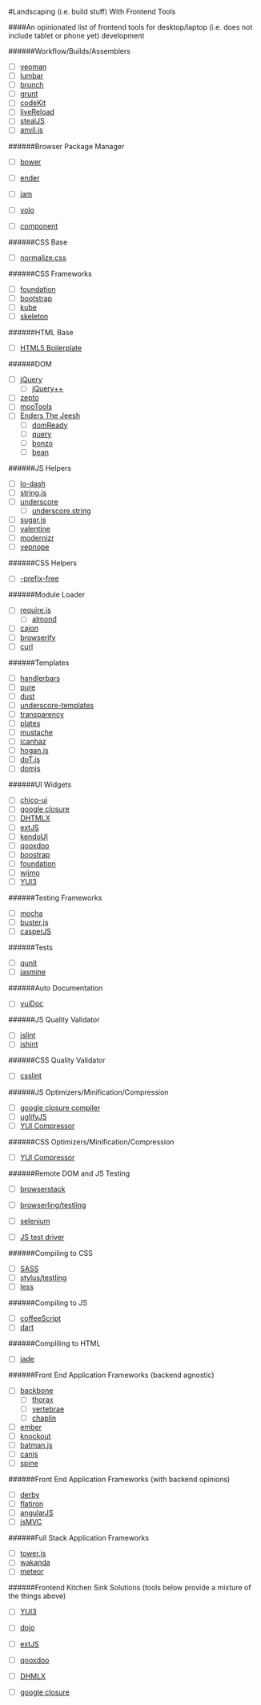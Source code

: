 #Landscaping (i.e. build stuff) With Frontend Tools

####An opinionated list of frontend tools for desktop/laptop (i.e. does not include tablet or phone yet) development

######Workflow/Builds/Assemblers

* [  ] [yeoman](http://)
* [  ] [lumbar](http://)
* [  ] [brunch](http://)
* [  ] [grunt](http://)
* [  ] [codeKit](http://)
* [  ] [liveReload](http://)
* [  ] [stealJS](http://)
* [  ] [anvil.js](http://)

######Browser Package Manager

* [  ] [bower](http://)
* [  ] [ender](http://)
* [  ] [jam](http://)
* [  ] [volo](http://)
* [  ] [component](http://)


######CSS Base

* [  ] [normalize.css](http://)

######CSS Frameworks

* [  ] [foundation](http://)
* [  ] [bootstrap](http://)
* [  ] [kube](http://)
* [  ] [skeleton](http://)

######HTML Base

* [  ] [HTML5 Boilerplate](http://)

######DOM

* [  ] [jQuery](http://)
	*  [  ] [jQuery++](http://)
* [  ] [zepto](http://)
* [  ] [mooTools](http://)
* [  ] [Enders The Jeesh](http://)
 	* [  ] [domReady](http://)
 	* [  ] [query](http://)
	* [  ] [bonzo](http://)
	* [  ] [bean](http://)

######JS Helpers

* [  ] [lo-dash](http://)
* [  ] [string.js](http://)
* [  ] [underscore](http://)
	* [  ] [underscore.string](http://)
* [  ] [sugar.js](http://)
* [  ] [valentine](http://)
* [  ] [modernizr](http://)
* [  ] [yepnope](http://)

######CSS Helpers

* [  ] [-prefix-free](http://)

######Module Loader

* [  ] [require.js](http://)
	* [  ] [almond](http://)
* [  ] [cajon](http://)
* [  ] [browserify](http://)
* [  ] [curl](http://)

######Templates

* [  ] [handlerbars](http://)
* [  ] [pure](http://)
* [  ] [dust](http://)
* [  ] [underscore-templates](http://)
* [  ] [transparency](http://)
* [  ] [plates](http://)
* [  ] [mustache](http://)
* [  ] [icanhaz](http://)
* [  ] [hogan.js](http://)
* [  ] [doT.js](http://)
* [  ] [domjs](http://)

######UI Widgets

* [  ] [chico-ui](http://)
* [  ] [google closure](http://)
* [  ] [DHTMLX](http://)
* [  ] [extJS](http://)
* [  ] [kendoUI](http://)
* [  ] [qooxdoo](http://)
* [  ] [boostrap](http://)
* [  ] [foundation](http://)
* [  ] [wijmo](http://)
* [  ] [YUI3](http://)

######Testing Frameworks

* [  ] [mocha](http://)
* [  ] [buster.js](http://)
* [  ] [casperJS](http://)

######Tests

* [  ] [qunit](http://)
* [  ] [jasmine](http://)

######Auto Documentation

* [  ] [yuiDoc](http://)

######JS Quality Validator

* [  ] [jslint](http://)
* [  ] [jshint](http://)

######CSS Quality Validator

* [  ] [csslint](http://)

######JS Optimizers/Minification/Compression

* [  ] [google closure compiler](http://)
* [  ] [uglifyJS](http://)
* [  ] [YUI Compressor](http://)

######CSS Optimizers/Minification/Compression

* [  ] [YUI Compressor](http://)

######Remote DOM and JS Testing

* [  ] [browserstack](http://)
* [  ] [browserling/testling](http://)
* [  ] [selenium](http://)
* [  ] [JS test driver](http://)


######Compiling to CSS

* [  ] [SASS](http://)
* [  ] [stylus/testling](http://)
* [  ] [less](http://)

######Compiling to JS

* [  ] [coffeeScript](http://)
* [  ] [dart](http://)

######Compliling to HTML

* [  ] [jade](http://)

######Front End Application Frameworks (backend agnostic)

* [  ] [backbone](http://)
	* [  ] [thorax](http://)
	* [  ] [vertebrae](http://)
	* [  ] [chaplin](http://)
* [  ] [ember](http://)
* [  ] [knockout](http://)
* [  ] [batman.js](http://)
* [  ] [canjs](http://)
* [  ] [spine](http://)

######Front End Application Frameworks (with backend opinions)

* [  ] [derby](http://)
* [  ] [flatiron](http://)
* [  ] [angularJS](http://)
* [  ] [jsMVC](http://)

######Full Stack Application Frameworks

* [  ] [tower.js](http://)
* [  ] [wakanda](http://)
* [  ] [meteor](http://)

######Frontend Kitchen Sink Solutions (tools below provide a mixture of the things above)

* [  ] [YUI3](http://)
* [  ] [dojo](http://)
* [  ] [extJS](http://)
* [  ] [qooxdoo](http://)
* [  ] [DHMLX](http://)
* [  ] [google closure](http://)


























